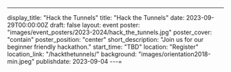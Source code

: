 ---
display_title: "Hack the Tunnels"
title: "Hack the Tunnels"
date: 2023-09-29T00:00:00Z
draft: false
layout: event
poster: "images/event_posters/2023-2024/hack_the_tunnels.jpg"
poster_cover: "contain"
poster_position: "center"
short_description: "Join us for our beginner friendly hackathon."
start_time: "TBD"
location: "Register"
location_link: "/hackthetunnels/"
background: "images/orientation2018-min.jpeg"
publishdate: 2023-09-04
---=
